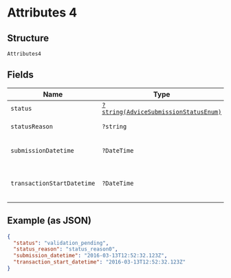 
# Attributes 4

## Structure

`Attributes4`

## Fields

| Name | Type | Tags | Description | Getter | Setter |
|  --- | --- | --- | --- | --- | --- |
| `status` | [`?string(AdviceSubmissionStatusEnum)`](../../doc/models/advice-submission-status-enum.md) | Optional | - | getStatus(): ?string | setStatus(?string status): void |
| `statusReason` | `?string` | Optional | - | getStatusReason(): ?string | setStatusReason(?string statusReason): void |
| `submissionDatetime` | `?DateTime` | Optional | - | getSubmissionDatetime(): ?\DateTime | setSubmissionDatetime(?\DateTime submissionDatetime): void |
| `transactionStartDatetime` | `?DateTime` | Optional | - | getTransactionStartDatetime(): ?\DateTime | setTransactionStartDatetime(?\DateTime transactionStartDatetime): void |

## Example (as JSON)

```json
{
  "status": "validation_pending",
  "status_reason": "status_reason0",
  "submission_datetime": "2016-03-13T12:52:32.123Z",
  "transaction_start_datetime": "2016-03-13T12:52:32.123Z"
}
```

